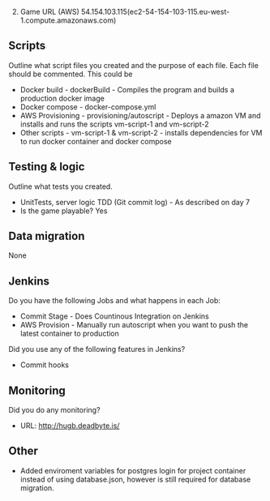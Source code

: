 2. Game URL (AWS) 54.154.103.115(ec2-54-154-103-115.eu-west-1.compute.amazonaws.com)

## Scripts

Outline what script files you created and the purpose of each file. Each file should be commented. This could be
- Docker build - dockerBuild - Compiles the program and builds a production docker image
- Docker compose - docker-compose.yml
- AWS Provisioning - provisioning/autoscript - Deploys a amazon VM and  installs and runs the scripts vm-script-1 and vm-script-2
- Other scripts - vm-script-1 & vm-script-2 - installs dependencies for VM to run docker container and docker compose

## Testing & logic

Outline what tests you created.
- UnitTests, server logic TDD (Git commit log) - As described on day 7
- Is the game playable? Yes

## Data migration
None

## Jenkins

Do you have the following Jobs and what happens in each Job:
- Commit Stage - Does Countinous Integration on Jenkins
- AWS Provision - Manually run autoscript when you want to push the latest container to production

Did you use any of the following features in Jenkins?
- Commit hooks

## Monitoring
Did you do any monitoring?
- URL: http://hugb.deadbyte.is/

## Other
- Added enviroment variables for postgres login for project container instead of using database.json, however is still required for database migration.
